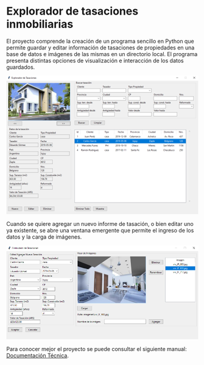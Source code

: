 # Explorador de tasaciones inmobiliarias

El proyecto comprende la creación de un programa sencillo en Python que permite guardar y editar información de tasaciones de propiedades en una base de datos e imágenes de las mismas en un directorio local. El programa presenta distintas opciones de visualización e interacción de los datos guardados.

![Ventana principal](img/readme/principal.png)

Cuando se quiere agregar un nuevo informe de tasación, o bien editar uno ya existente, se abre una ventana emergente que permite el ingreso de los datos y la carga de imágenes. 

![Ventana principal](img/readme/editor.png)

Para conocer mejor el proyecto se puede consultar el siguiente manual: [Documentación Técnica](documentacion/manual_tecnico.pdf).